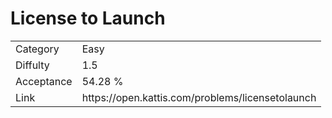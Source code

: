 # License to Launch

<table>
    <tr>
        <td>Category</td>
        <td>Easy</td>
    </tr>
    <tr>
        <td>Diffulty</td>
        <td>1.5</td>
    </tr>
    <tr>
        <td>Acceptance</td>
        <td>54.28 %</td>
    </tr>
    <tr>
        <td>Link</td>
        <td>https://open.kattis.com/problems/licensetolaunch</td>
    </tr>
</table>